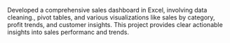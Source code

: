 Developed a comprehensive sales dashboard in Excel, involving data cleaning., pivot tables, and various visualizations like sales by category, profit trends, and customer insights.
This project provides clear actionable insights into sales performanc and trends.
